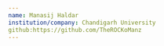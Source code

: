 ```yaml
---
name: Manasij Haldar
institution/company: Chandigarh University
github:https://github.com/TheROCKoManz
---
```


